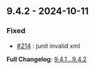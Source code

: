 
## 9.4.2 - 2024-10-11

### Fixed 

- [#214](https://github.com/overtrue/phplint/issues/214) : junit invalid xml

**Full Changelog**: [9.4.1...9.4.2](https://github.com/overtrue/phplint/compare/9.4.1...9.4.2)

